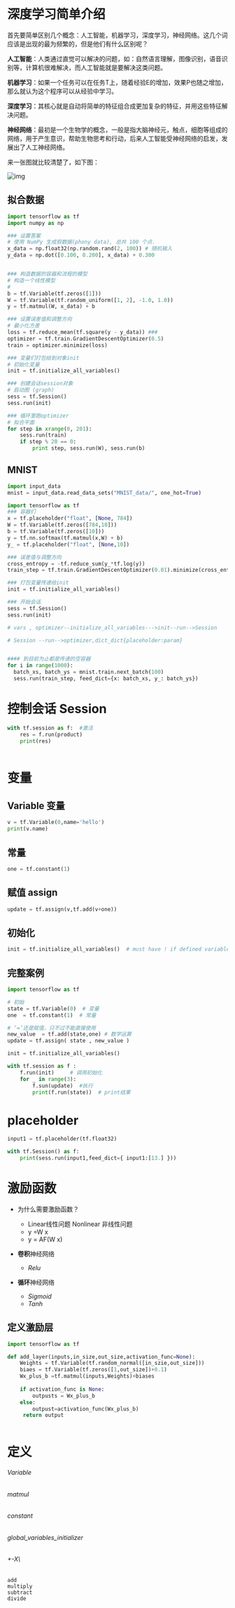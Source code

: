 # 深度学习简单介绍

首先要简单区别几个概念：人工智能，机器学习，深度学习，神经网络。这几个词应该是出现的最为频繁的，但是他们有什么区别呢？

**人工智能**：人类通过直觉可以解决的问题，如：自然语言理解，图像识别，语音识别等，计算机很难解决，而人工智能就是要解决这类问题。

**机器学习**：如果一个任务可以在任务T上，随着经验E的增加，效果P也随之增加，那么就认为这个程序可以从经验中学习。

**深度学习**：其核心就是自动将简单的特征组合成更加复杂的特征，并用这些特征解决问题。

**神经网络**：最初是一个生物学的概念，一般是指大脑神经元，触点，细胞等组成的网络，用于产生意识，帮助生物思考和行动，后来人工智能受神经网络的启发，发展出了人工神经网络。

来一张图就比较清楚了，如下图：

![img](https://images2017.cnblogs.com/blog/36692/201708/36692-20170827094211730-2059009135.png)

## 拟合数据



```python
import tensorflow as tf
import numpy as np

### 设置答案
# 使用 NumPy 生成假数据(phony data), 总共 100 个点.
x_data = np.float32(np.random.rand(2, 100)) # 随机输入
y_data = np.dot([0.100, 0.200], x_data) + 0.300


### 构造数据的容器和流程的模型
# 构造一个线性模型
# 
b = tf.Variable(tf.zeros([1]))
W = tf.Variable(tf.random_uniform([1, 2], -1.0, 1.0))
y = tf.matmul(W, x_data) + b

### 设置误差值和调整方向
# 最小化方差
loss = tf.reduce_mean(tf.square(y - y_data)) ### 
optimizer = tf.train.GradientDescentOptimizer(0.5)
train = optimizer.minimize(loss)

### 变量们打包给到对象init
# 初始化变量
init = tf.initialize_all_variables()

### 创建会话session对象
# 启动图 (graph)
sess = tf.Session()
sess.run(init)

### 循环里跑optimizer
# 拟合平面
for step in xrange(0, 201):
    sess.run(train)
    if step % 20 == 0:
        print step, sess.run(W), sess.run(b)
```

## MNIST

```python
import input_data
mnist = input_data.read_data_sets("MNIST_data/", one_hot=True)

import tensorflow as tf
### 容器们
x = tf.placeholder("float", [None, 784])
W = tf.Variable(tf.zeros([784,10]))
b = tf.Variable(tf.zeros([10]))
y = tf.nn.softmax(tf.matmul(x,W) + b)
y_ = tf.placeholder("float", [None,10])

### 误差值与调整方向
cross_entropy = -tf.reduce_sum(y_*tf.log(y))
train_step = tf.train.GradientDescentOptimizer(0.01).minimize(cross_entropy)

### 打包变量传递给init
init = tf.initialize_all_variables()

### 开始会话
sess = tf.Session()
sess.run(init)

# vars , optimizer--initialize_all_variables--->init--run-->Session

# Session --run-->optimizer,dict_dict{placeholder:param}


#### 到目前为止都是传递的空容器
for i in range(1000):
  batch_xs, batch_ys = mnist.train.next_batch(100)
  sess.run(train_step, feed_dict={x: batch_xs, y_: batch_ys})
```

# 控制会话 Session

```python
with tf.session as f:  #激活
    res = f.run(product)
    print(res)
    
```

# 变量

## Variable 变量

```python
v = tf.Variable(0,name='hello')
print(v.name)
```

## 常量

```python
one = tf.constant(1)
```

## 赋值 assign

```python
update = tf.assign(v,tf.add(v+one))
```

## 初始化

```python
init = tf.initialize_all_variables()  # must have ! if defined variable
```



## 完整案例

```python
import tensorflow as tf

# 初始
state = tf.Variable(0)  # 变量
one  = tf.constant(1)  # 常量

# ‘=’还是赋值，只不过不能直接使用
new_value  = tf.add(state,one) # 数学运算
update = tf.assign( state , new_value )

init = tf.initialize_all_variables()

with tf.session as f :
    f.run(init)     # 调用初始化
    for _ in range(3):
        f.sun(update)  #执行
        print(f.run(state))  # print结果
```

# placeholder

```python
input1 = tf.placeholder(tf.float32)

with tf.Session() as f:
	print(sess.run(input1,feed_dict={ input1:[13.] }))
```









# 激励函数

- 为什么需要激励函数？

  - Linear线性问题  Nonlinear 非线性问题
  -  y =W x
  - y = AF(W x)

- **卷积**神经网络

  - *Relu*

- **循环**神经网络  

  - *Sigmoid*
  - *Tanh*

  



## 定义激励层

```python
import tensorflow as tf

def add_layer(inputs,in_size,out_size,activation_func=None):
    Weights = tf.Variable(tf.random_normal([in_szie,out_size]))
    biaes = tf.Variable(tf.zeros([1,out_size])+0.1)
    Wx_plus_b =tf.matmul(inputs,Weights)+biases
    
    if activation_func is None:
        outpusts = Wx_plus_b
	else:
		outpust=activation_func(Wx_plus_b)
     return output
    
```



# 定义

###### Variable

###### matmul

###### constant

###### global_variables_initializer

###### +-X\

```
add
multiply
subtract
divide
```